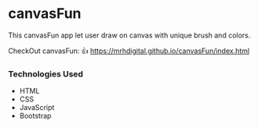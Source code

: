 # canvasFun

This canvasFun app let user draw on canvas with unique brush and colors.

CheckOut canvasFun: 👍 https://mrhdigital.github.io/canvasFun/index.html

### Technologies Used
- HTML
- CSS
- JavaScript
- Bootstrap